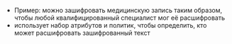 - Пример: можно зашифровать медицинскую запись таким образом, чтобы любой квалифицированный специалист мог её расшифровать
- использует набор атрибутов и политик, чтобы определить, кто может расшифровать зашифрованный текст
